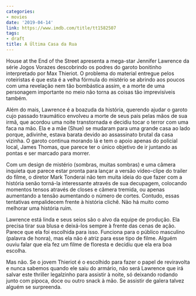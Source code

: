 ```yaml
---
categories:
- movies
date: '2019-04-14'
link: https://www.imdb.com/title/tt1582507
tags:
- draft
title: A Última Casa da Rua
---
```


House at the End of the Street apresenta a mega-star Jennifer Lawrence da série Jogos Vorazes descobrindo os podres do garoto bonitinho interpretado por Max Thieriot. O problema do material entregue pelos roteiristas é que esta é a velha fórmula do mistério se abrindo aos poucos com uma revelação nem tão bombástica assim, e a morte de uma personagem importante no meio não torna as coisas tão imprevisíveis também.

Além do mais, Lawrence é a boazuda da história, querendo ajudar o garoto cujo passado traumático envolveu a morte de seus pais pelas mãos de sua irmã, que acordou uma noite transtornada e decidiu tocar o terror com uma faca na mão. Ela e a mãe (Shue) se mudaram para uma grande casa ao lado porque, adivinhe, estava barata devido ao assassinato brutal da casa vizinha. O garoto continua morando lá e tem o apoio apenas do policial local, James Thomas, que parece ter o único objetivo de ir juntando as pontas e ser marcado para morrer.

Com um design de mistério (sombras, muitas sombras) e uma câmera inquieta que parece estar pronta para lançar a versão vídeo-clipe do trailer do filme, o diretor Mark Tonderai não tem muita ideia do que fazer com a história senão torná-la interessante através de sua decupagem, colocando momentos tensos através de closes e câmera tremida, ou apenas aumentando a tensão aumentando o número de cortes. Contudo, essas tentativas empalidecem frente à história clichê. Não há muito como melhorar uma história ruim.

Lawrence está linda e seus seios são o alvo da equipe de produção. Ela precisa tirar sua blusa e deixá-los sempre à frente das cenas de ação. Parece que ela foi escolhida para isso. Funciona para o público masculino (palavra de honra), mas ela não é atriz para esse tipo de filme. Alguém ouviu falar que ela fez um filme de floresta e decidiu que ela era boa escolha.

Mas não. Se o jovem Thieriot é o escolhido para fazer o papel de reviravolta e nunca sabemos quando ele saiu do armário, não será Lawrence que irá salvar este thriller legalzinho para assistir à noite, só deixando rodando junto com pipoca, doce ou outro snack à mão. Se assistir de galera talvez alguém se surpreenda.